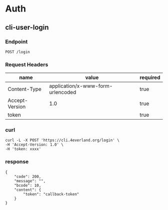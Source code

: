 # Auth

## cli-user-login

### Endpoint

```
POST /login
```

### Request Headers

| name | value | required |
| ---- | ----- | -------- |
| Content-Type | application/x-www-form-urlencoded | true |
| Accept-Version | 1.0 | true |
| token |  | true |

### curl

```
curl -L -X POST 'https://cli.4everland.org/login' \
-H 'Accept-Version: 1.0' \
-H 'token: xxxx'
```

### response

```
{
    "code": 200,
    "message": "",
    "bcode": 10,
    "content": {
        "token": "callback-token"
    }
}
```
